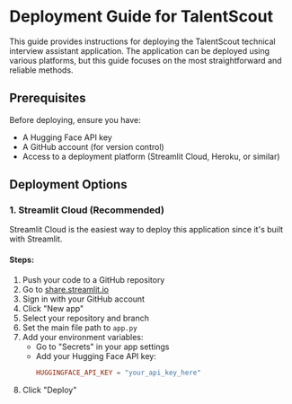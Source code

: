 # Deployment Guide for TalentScout

This guide provides instructions for deploying the TalentScout technical interview assistant application. The application can be deployed using various platforms, but this guide focuses on the most straightforward and reliable methods.

## Prerequisites

Before deploying, ensure you have:
- A Hugging Face API key
- A GitHub account (for version control)
- Access to a deployment platform (Streamlit Cloud, Heroku, or similar)

## Deployment Options

### 1. Streamlit Cloud (Recommended)

Streamlit Cloud is the easiest way to deploy this application since it's built with Streamlit.

#### Steps:
1. Push your code to a GitHub repository
2. Go to [share.streamlit.io](https://share.streamlit.io)
3. Sign in with your GitHub account
4. Click "New app"
5. Select your repository and branch
6. Set the main file path to `app.py`
7. Add your environment variables:
   - Go to "Secrets" in your app settings
   - Add your Hugging Face API key:
     ```toml
     HUGGINGFACE_API_KEY = "your_api_key_here"
     ```
8. Click "Deploy"

